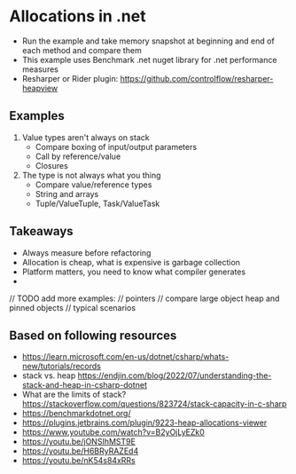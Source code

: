 # Allocations in .net

* Run the example and take memory snapshot at beginning and end of each method and compare them
* This example uses Benchmark .net nuget library for .net performance measures
* Resharper or Rider plugin: <https://github.com/controlflow/resharper-heapview>

## Examples

1. Value types aren't always on stack
   * Compare boxing of input/output parameters
   * Call by reference/value
   * Closures
2. The type is not always what you thing
   * Compare value/reference types
   * String and arrays
   * Tuple/ValueTuple, Task/ValueTask 


## Takeaways

* Always measure before refactoring
* Allocation is cheap, what is expensive is garbage collection
* Platform matters, you need to know what compiler generates
* 


// TODO add more examples:
// pointers
// compare large object heap and pinned objects
// typical scenarios

## Based on following resources
* https://learn.microsoft.com/en-us/dotnet/csharp/whats-new/tutorials/records
* stack vs. heap https://endjin.com/blog/2022/07/understanding-the-stack-and-heap-in-csharp-dotnet
* What are the limits of stack? https://stackoverflow.com/questions/823724/stack-capacity-in-c-sharp
* https://benchmarkdotnet.org/
* https://plugins.jetbrains.com/plugin/9223-heap-allocations-viewer
* https://www.youtube.com/watch?v=B2yOjLyEZk0
* https://youtu.be/jONSIhMST9E
* https://youtu.be/H6BRyRAZEd4
* https://youtu.be/nK54s84xRRs
